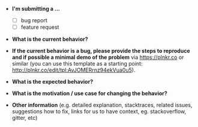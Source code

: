 * **I'm submitting a ...**

  - [ ] bug report
  - [ ] feature request

* **What is the current behavior?**

* **If the current behavior is a bug, please provide the steps to reproduce and if possible a minimal demo of the problem** via
https://plnkr.co or similar (you can use this template as a starting point: http://plnkr.co/edit/tpl:AvJOMERrnz94ekVua0u5).

* **What is the expected behavior?**

* **What is the motivation / use case for changing the behavior?**

* **Other information** (e.g. detailed explanation, stacktraces, related issues, suggestions how to fix, links for us to have context, eg. stackoverflow, gitter, etc)
